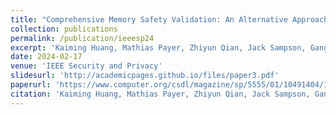 ```yaml
---
title: "Comprehensive Memory Safety Validation: An Alternative Approach to Memory Safety"
collection: publications
permalink: /publication/ieeesp24
excerpt: 'Kaiming Huang, Mathias Payer, Zhiyun Qian, Jack Sampson, Gang Tan, Trent Jaeger.'
date: 2024-02-17
venue: 'IEEE Security and Privacy'
slidesurl: 'http://academicpages.github.io/files/paper3.pdf'
paperurl: 'https://www.computer.org/csdl/magazine/sp/5555/01/10491404/1VSc5I8bM1q'
citation: 'Kaiming Huang, Mathias Payer, Zhiyun Qian, Jack Sampson, Gang Tan, Trent Jaeger. (2023). &quot;Comprehensive Memory Safety Validation: An Alternative Approach to Memory Safety.&quot; <i>IEEE Security and Privacy</i>.'
---
```

